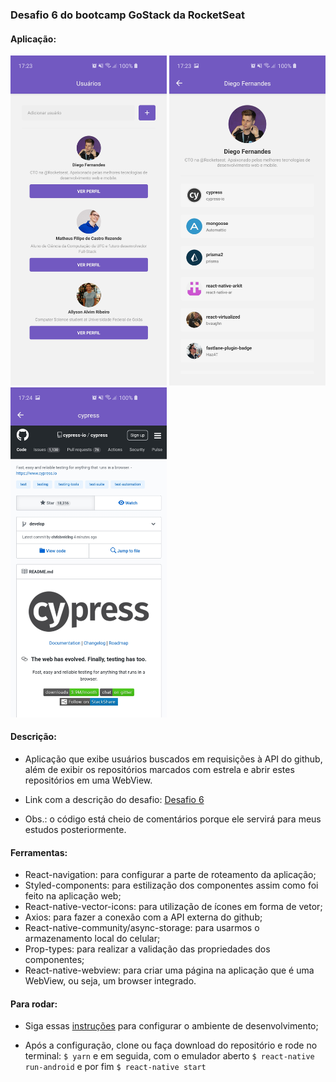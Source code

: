 ### Desafio 6 do bootcamp GoStack da RocketSeat

#### Aplicação:

<img src="screenshots/Screenshot_20200214-172344_modulo6.jpg" width="250"> <img src="screenshots/Screenshot_20200214-172348_modulo6.jpg" width="250"> <img src="screenshots/Screenshot_20200214-172402_modulo6.jpg" width="250">

#### Descrição:

- Aplicação que exibe usuários buscados em requisições à API do github, além de exibir os repositórios marcados com estrela e abrir estes repositórios em uma WebView.

- Link com a descrição do desafio: [Desafio 6](https://github.com/Rocketseat/bootcamp-gostack-desafio-06)

- Obs.: o código está cheio de comentários porque ele servirá para meus estudos posteriormente.

#### Ferramentas:

- React-navigation: para configurar a parte de roteamento da aplicação;
- Styled-components: para estilização dos componentes assim como foi feito na aplicação web;
- React-native-vector-icons: para utilização de ícones em forma de vetor;
- Axios: para fazer a conexão com a API externa do github;
- React-native-community/async-storage: para usarmos o armazenamento local do celular;
- Prop-types: para realizar a validação das propriedades dos componentes;
- React-native-webview: para criar uma página na aplicação que é uma WebView, ou seja, um browser integrado.

#### Para rodar: 

- Siga essas [instruções](https://docs.rocketseat.dev/ambiente-react-native/introducao) para configurar o ambiente de desenvolvimento;

- Após a configuração, clone ou faça download do repositório e rode no terminal:
`$ yarn` e em seguida, com o emulador aberto `$ react-native run-android` e por fim `$ react-native start`
